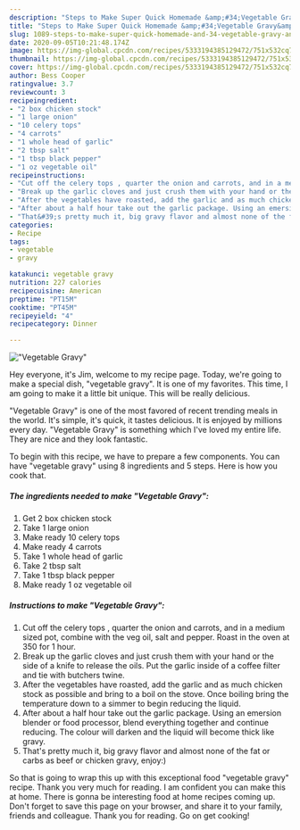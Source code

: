 ```yaml
---
description: "Steps to Make Super Quick Homemade &amp;#34;Vegetable Gravy&amp;#34;"
title: "Steps to Make Super Quick Homemade &amp;#34;Vegetable Gravy&amp;#34;"
slug: 1089-steps-to-make-super-quick-homemade-and-34-vegetable-gravy-and-34
date: 2020-09-05T10:21:48.174Z
image: https://img-global.cpcdn.com/recipes/5333194385129472/751x532cq70/vegetable-gravy-recipe-main-photo.jpg
thumbnail: https://img-global.cpcdn.com/recipes/5333194385129472/751x532cq70/vegetable-gravy-recipe-main-photo.jpg
cover: https://img-global.cpcdn.com/recipes/5333194385129472/751x532cq70/vegetable-gravy-recipe-main-photo.jpg
author: Bess Cooper
ratingvalue: 3.7
reviewcount: 3
recipeingredient:
- "2 box chicken stock"
- "1 large onion"
- "10 celery tops"
- "4 carrots"
- "1 whole head of garlic"
- "2 tbsp salt"
- "1 tbsp black pepper"
- "1 oz vegetable oil"
recipeinstructions:
- "Cut off the celery tops , quarter the onion and carrots, and in a medium sized pot, combine with the veg oil, salt and pepper. Roast in the oven at 350 for 1 hour."
- "Break up the garlic cloves and just crush them with your hand or the side of a knife to release the oils. Put the garlic inside of a coffee filter and tie with butchers twine."
- "After the vegetables have roasted, add the garlic and as much chicken stock as possible and bring to a boil on the stove. Once boiling bring the temperature down to a simmer to begin reducing the liquid."
- "After about a half hour take out the garlic package. Using an emersion blender or food processor, blend everything together and continue reducing. The colour will darken and the liquid will become thick like gravy."
- "That&#39;s pretty much it, big gravy flavor and almost none of the fat or carbs as beef or chicken gravy, enjoy:)"
categories:
- Recipe
tags:
- vegetable
- gravy

katakunci: vegetable gravy 
nutrition: 227 calories
recipecuisine: American
preptime: "PT15M"
cooktime: "PT45M"
recipeyield: "4"
recipecategory: Dinner

---
```



![&#34;Vegetable Gravy&#34;](https://img-global.cpcdn.com/recipes/5333194385129472/751x532cq70/vegetable-gravy-recipe-main-photo.jpg)

Hey everyone, it's Jim, welcome to my recipe page. Today, we're going to make a special dish, &#34;vegetable gravy&#34;. It is one of my favorites. This time, I am going to make it a little bit unique. This will be really delicious.

&#34;Vegetable Gravy&#34; is one of the most favored of recent trending meals in the world. It's simple, it's quick, it tastes delicious. It is enjoyed by millions every day. &#34;Vegetable Gravy&#34; is something which I've loved my entire life. They are nice and they look fantastic.




To begin with this recipe, we have to prepare a few components. You can have &#34;vegetable gravy&#34; using 8 ingredients and 5 steps. Here is how you cook that.

<!--inarticleads1-->

##### The ingredients needed to make &#34;Vegetable Gravy&#34;:

1. Get 2 box chicken stock
1. Take 1 large onion
1. Make ready 10 celery tops
1. Make ready 4 carrots
1. Take 1 whole head of garlic
1. Take 2 tbsp salt
1. Take 1 tbsp black pepper
1. Make ready 1 oz vegetable oil




<!--inarticleads2-->

##### Instructions to make &#34;Vegetable Gravy&#34;:

1. Cut off the celery tops , quarter the onion and carrots, and in a medium sized pot, combine with the veg oil, salt and pepper. Roast in the oven at 350 for 1 hour.
1. Break up the garlic cloves and just crush them with your hand or the side of a knife to release the oils. Put the garlic inside of a coffee filter and tie with butchers twine.
1. After the vegetables have roasted, add the garlic and as much chicken stock as possible and bring to a boil on the stove. Once boiling bring the temperature down to a simmer to begin reducing the liquid.
1. After about a half hour take out the garlic package. Using an emersion blender or food processor, blend everything together and continue reducing. The colour will darken and the liquid will become thick like gravy.
1. That&#39;s pretty much it, big gravy flavor and almost none of the fat or carbs as beef or chicken gravy, enjoy:)




So that is going to wrap this up with this exceptional food &#34;vegetable gravy&#34; recipe. Thank you very much for reading. I am confident you can make this at home. There is gonna be interesting food at home recipes coming up. Don't forget to save this page on your browser, and share it to your family, friends and colleague. Thank you for reading. Go on get cooking!
